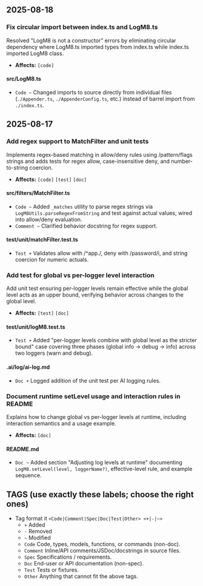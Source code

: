 ## 2025-08-18

### Fix circular import between index.ts and LogM8.ts

Resolved "LogM8 is not a constructor" errors by eliminating circular dependency where LogM8.ts imported types from index.ts while index.ts imported LogM8 class.

- **Affects:** `[code]`

#### src/LogM8.ts

- `Code ~` Changed imports to source directly from individual files (`./Appender.ts`, `./AppenderConfig.ts`, etc.) instead of barrel import from `./index.ts`.

## 2025-08-17

### Add regex support to MatchFilter and unit tests

Implements regex-based matching in allow/deny rules using /pattern/flags strings and adds tests for regex allow, case-insensitive deny, and number-to-string coercion.

- **Affects:** `[code]` `[test]` `[doc]`

#### src/filters/MatchFilter.ts

- `Code ~` Added `_matches` utility to parse regex strings via `LogM8Utils.parseRegexFromString` and test against actual values; wired into allow/deny evaluation.
- `Comment ~` Clarified behavior docstring for regex support.

#### test/unit/matchFilter.test.ts

- `Test +` Validates allow with /^app\./, deny with /password/i, and string coercion for numeric actuals.

### Add test for global vs per-logger level interaction

Add unit test ensuring per-logger levels remain effective while the global level acts as an upper bound, verifying behavior across changes to the global level.

- **Affects:** `[test]` `[doc]`

#### test/unit/logM8.test.ts

- `Test +` Added "per-logger levels combine with global level as the stricter bound" case covering three phases (global info -> debug -> info) across two loggers (warn and debug).

#### .ai/log/ai-log.md

- `Doc +` Logged addition of the unit test per AI logging rules.

### Document runtime setLevel usage and interaction rules in README

Explains how to change global vs per-logger levels at runtime, including interaction semantics and a usage example.

- **Affects:** `[doc]`

#### README.md

- `Doc ~` Added section "Adjusting log levels at runtime" documenting `LogM8.setLevel(level, loggerName?)`, effective-level rule, and example sequence.

## TAGS (use exactly these labels; choose the right ones)

- Tag format it `<Code|Comment|Spec|Doc|Test|Other> <+|-|~>`
	- `+` Added
	- `-` Removed
	- `~` Modified
	- `Code` Code, types, models, functions, or commands (non-doc).
	- `Comment` Inline/API comments/JSDoc/docstrings in source files.
	- `Spec` Specifications / requirements.
	- `Doc` End-user or API documentation (non-spec).
	- `Test` Tests or fixtures.
	- `Other` Anything that cannot fit the above tags.

